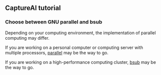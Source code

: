 ## CaptureAl tutorial

### Choose between **GNU parallel** and **bsub**
Depending on your computing environment, the implementation of parallel computing may differ.

If you are working on a personal computer or computing server with multiple processors, [parallel](https://github.com/scrameri/CaptureAl/tree/master/tutorial/parallel) may be the way to go.

If you are working on a high-performance computing cluster, [bsub](https://github.com/scrameri/CaptureAl/tree/master/tutorial/bsub) may be the way to go.
